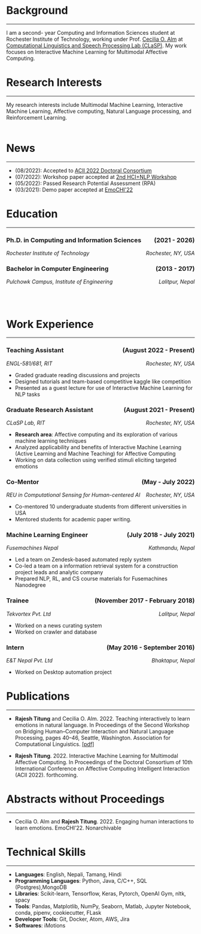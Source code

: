 # Background
---
I am a second- year Computing and Information Sciences student at Rochester Institute of Technology, working under Prof. [Cecilia O. Alm](https://pht180.rit.edu/ceciliaovesdotteralm/) at [Computational Linguistics and Speech Processing Lab (CLaSP)](https://www.rit.edu/clasp/). My work focuses on Interactive Machine Learning for Multimodal Affective Computing.

# Research Interests
---
My research interests include Multimodal Machine Learning, Interactive Machine Learning, Affective computing, Natural Language processing, and Reinforcement Learning.
<br /><br />

# News
---
- (08/2022): Accepted to [ACII 2022 Doctoral Consortium](https://acii-conf.net/2022/calls/call-for-doctoral-consortium/)
- (07/2022): Workshop paper accepted at [2nd HCI+NLP Workshop](https://sites.google.com/view/hciandnlp/home)
- (05/2022): Passed Research Potential Assessment (RPA)
- (03/2021): Demo paper accepted at [EmoCHI'22](https://cis.unimelb.edu.au/hci/emotion-workshop)


# Education
---
### **Ph.D. in Computing and Information Sciences**<span style="float:right;">(2021 - 2026)</span>
<em>Rochester Institute of Technology</em><span style="float:right;"><em>Rochester, NY, USA</em></span>

<!-- --- -->

### **Bachelor in Computer Engineering**<span style="float:right;">(2013 - 2017)</span>
<p style="text-align:left;"><em>Pulchowk Campus, Institute of Engineering</em><span style="float:right;"><em>Lalitpur, Nepal</em></span></p>
<br /><br />

# Work Experience
---
### <p style="text-align:left;">**Teaching Assistant**<span style="float:right;">(August 2022 - Present)</span></p>
<p style="text-align:left;"><em>ENGL-581/681, RIT</em><span style="float:right;"><em>Rochester, NY, USA</em></span></p>

- Graded graduate reading discussions and projects
- Designed tutorials and team-based competitive kaggle like competition
- Presented as a guest lecture for use of Interactive Machine Learning for NLP tasks

### <p style="text-align:left;">**Graduate Research Assistant**<span style="float:right;">(August 2021 - Present)</span></p>
<p style="text-align:left;"><em>CLaSP Lab, RIT</em><span style="float:right;"><em>Rochester, NY, USA</em></span></p>

- **Research area**: Affective computing and its exploration of various machine learning techniques
- Analyzed applicability and benefits of Interactive Machine Learning (Active Learning and Machine Teaching) for
Affective Computing
- Working on data collection using verified stimuli eliciting targeted emotions

### <p style="text-align:left;">**Co-Mentor**<span style="float:right;">(May - July 2022)</span></p>
<p style="text-align:left;"><em>REU in Computational Sensing for Human-centered AI</em><span style="float:right;"><em>Rochester, NY, USA</em></span></p>

- Co-mentored 10 undergraduate students from different universities in USA
- Mentored students for academic paper writing.

### <p style="text-align:left;">**Machine Learning Engineer**<span style="float:right;">(July 2018 - July 2021)</span></p>
<p style="text-align:left;"><em>Fusemachines Nepal</em><span style="float:right;"><em>Kathmandu, Nepal</em></span></p>

- Led a team on Zendesk-based automated reply system
- Co-led a team on a information retrieval system for a construction project leads and analytic company
- Prepared NLP, RL, and CS course materials for Fusemachines Nanodegree

### <p style="text-align:left;">**Trainee**<span style="float:right;">(November 2017 - February 2018)</span></p>
<p style="text-align:left;"><em>Tekvortex Pvt. Ltd</em><span style="float:right;"><em>Lalitpur, Nepal</em></span></p>

- Worked on a news curating system
- Worked on crawler and database

### <p style="text-align:left;">**Intern**<span style="float:right;">(May 2016 - September 2016)</span></p>
<p style="text-align:left;"><em>E&T Nepal Pvt. Ltd</em><span style="float:right;"><em>Bhaktapur, Nepal</em></span></p>

- Worked on Desktop automation project

# Publications
---
- **Rajesh Titung** and Cecilia O. Alm. 2022. Teaching interactively to learn emotions in natural language.
In Proceedings of the Second Workshop on Bridging Human–Computer Interaction and Natural Language
Processing, pages 40–46, Seattle, Washington. Association for Computational Linguistics. [\[pdf\]](https://aclanthology.org/2022.hcinlp-1.6/)

- **Rajesh Titung**. 2022. Interactive Machine Learning for Multimodal Affective Computing. In Proceedings
of the Doctoral Consortium of 10th International Conference on Affective Computing Intelligent
Interaction (ACII 2022). forthcoming.

# Abstracts without Proceedings
---
- Cecilia O. Alm and **Rajesh Titung**. 2022. Engaging human interactions to learn emotions. EmoCHI’22.
Nonarchivable

# Technical Skills
---
- **Languages**: English, Nepali, Tamang, Hindi
- **Programming Languages**: Python, Java, C/C++, SQL (Postgres),MongoDB
- **Libraries**: Scikit-learn, Tensorflow, Keras, Pytorch, OpenAI Gym, nltk, spacy
- **Tools**: Pandas, Matplotlib, NumPy, Seaborn, Matlab, Jupyter Notebook, conda, pipenv, cookiecutter, FLask
- **Developer Tools**: Git, Docker, Atom, AWS, Jira
- **Softwares**: iMotions